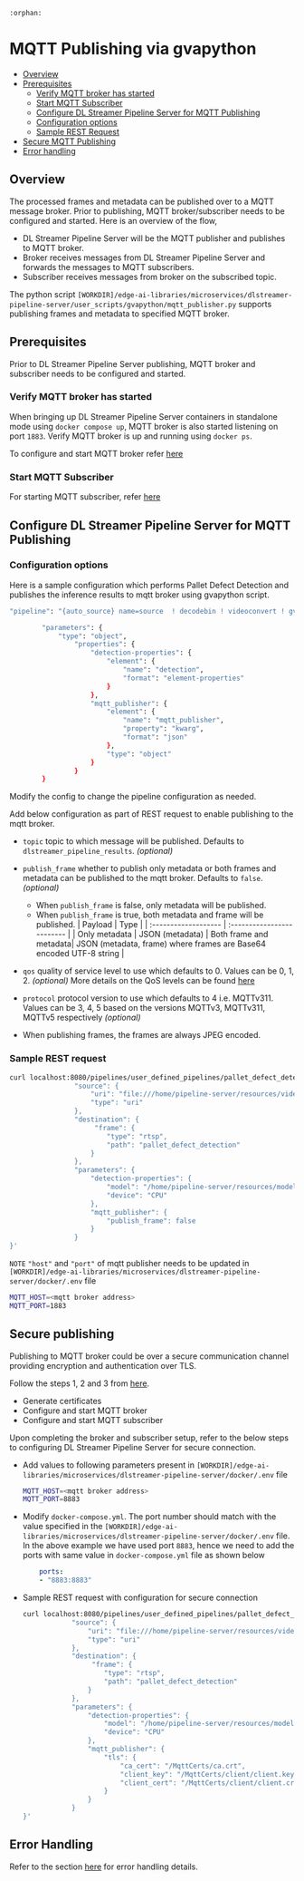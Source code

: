 
```{eval-rst}
:orphan:
```

# MQTT Publishing via gvapython

- [Overview](#overview)
- [Prerequisites](#prerequisites)
  - [Verify MQTT broker has started](#verify-mqtt-broker-has-started)
  - [Start MQTT Subscriber](#start-mqtt-subscriber)
  - [Configure DL Streamer Pipeline Server for MQTT Publishing](#configure-dl-streamer-pipeline-server-for-mqtt-publishing)
  - [Configuration options](#configuration-options)
  - [Sample REST Request](#sample-rest-request)
- [Secure MQTT Publishing](#secure-publishing)
- [Error handling](#error-handling)

## Overview
The processed frames and metadata can be published over to a MQTT message broker. Prior to publishing, MQTT broker/subscriber needs to be configured and started. Here is an overview of the flow,
- DL Streamer Pipeline Server will be the MQTT publisher and publishes to MQTT broker.
- Broker receives messages from DL Streamer Pipeline Server and forwards the messages to MQTT subscribers.
- Subscriber receives messages from broker on the subscribed topic. <br>

The python script `[WORKDIR]/edge-ai-libraries/microservices/dlstreamer-pipeline-server/user_scripts/gvapython/mqtt_publisher.py` supports publishing frames and metadata to specified MQTT broker.

## Prerequisites
Prior to DL Streamer Pipeline Server publishing, MQTT broker and subscriber needs to be configured and started.

### Verify MQTT broker has started
When bringing up DL Streamer Pipeline Server containers in standalone mode using `docker compose up`, MQTT broker is also started listening on port `1883`. 
Verify MQTT broker is up and running using `docker ps`.

To configure and start MQTT broker refer [here](./eis_mqtt_publish_doc.md#configure-and-start-mqtt-broker)

### Start MQTT Subscriber
For starting MQTT subscriber, refer [here](./eis_mqtt_publish_doc.md#start-mqtt-subscriber)

## Configure DL Streamer Pipeline Server for MQTT Publishing

### Configuration options
Here is a sample configuration which performs Pallet Defect Detection and publishes the inference results to mqtt broker using gvapython script. 

```bash 
"pipeline": "{auto_source} name=source  ! decodebin ! videoconvert ! gvadetect name=detection ! queue ! gvawatermark ! gvametaconvert name=metaconvert ! gvapython class=MQTTPublisher function=process module=/home/pipeline-server/gvapython/mqtt_publisher/mqtt_publisher.py name=mqtt_publisher ! gvametapublish name=destination ! appsink name=appsink",
```

```bash
        "parameters": {
            "type": "object",
                "properties": {
                    "detection-properties": {
                        "element": {
                            "name": "detection",
                            "format": "element-properties"
                        }
                    },
                    "mqtt_publisher": {
                        "element": {
                            "name": "mqtt_publisher",
                            "property": "kwarg",
                            "format": "json"
                        },
                        "type": "object"
                    }
                }
        }
```

Modify the config to change the pipeline configuration as needed.

Add below configuration as part of REST request to enable publishing to the mqtt broker.

  - `topic` topic to which message will be published. Defaults to `dlstreamer_pipeline_results`. *(optional)*
  - `publish_frame` whether to publish only metadata or both frames and metadata can be published to the mqtt broker.
    Defaults to `false`. *(optional)*
      - When `publish_frame` is false, only metadata will be published.
      - When `publish_frame` is true, both metadata and frame will be published.
          |  Payload   |   Type         |
          |  :-------------------   |  :-------------------------                                  |
          |  Only metadata          |   JSON (metadata)
          |  Both frame and metadata|   JSON (metadata, frame) where frames are Base64 encoded UTF-8 string |

  - `qos` quality of service level to use which defaults to 0. Values can be 0, 1, 2. *(optional)*
    More details on the QoS levels can be found [here](https://www.hivemq.com/blog/mqtt-essentials-part-6-mqtt-quality-of-service-levels)
  - `protocol` protocol version to use which defaults to 4 i.e. MQTTv311. Values can be 3, 4, 5 based on the versions MQTTv3, MQTTv311, MQTTv5 respectively *(optional)*

- When publishing frames, the frames are always JPEG encoded.

### Sample REST request

```sh
curl localhost:8080/pipelines/user_defined_pipelines/pallet_defect_detection -X POST -H 'Content-Type: application/json' -d '{
                "source": {
                    "uri": "file:///home/pipeline-server/resources/videos/warehouse.avi",
                    "type": "uri"
                },
				"destination": {
				     "frame": {
						"type": "rtsp",
						"path": "pallet_defect_detection"
                    }
				},
                "parameters": {
                    "detection-properties": {
                        "model": "/home/pipeline-server/resources/models/geti/pallet_defect_detection/deployment/Detection/model/model.xml",
                        "device": "CPU"
                    },
					"mqtt_publisher": {
						"publish_frame": false
					}
                }
}'
```
`NOTE` `"host"` and `"port"` of mqtt publisher needs to be updated in `[WORKDIR]/edge-ai-libraries/microservices/dlstreamer-pipeline-server/docker/.env` file
```sh
MQTT_HOST=<mqtt broker address>
MQTT_PORT=1883
```

## Secure publishing 
Publishing to MQTT broker could be over a secure communication channel providing encryption and authentication over TLS.

Follow the steps 1, 2 and 3 from [here](./eis_mqtt_publish_doc.md#secure-publishing). 
- Generate certificates
- Configure and start MQTT broker
- Configure and start MQTT subscriber

Upon completing the broker and subscriber setup, refer to the below steps to configuring DL Streamer Pipeline Server for secure connection.

- Add values to following parameters present in `[WORKDIR]/edge-ai-libraries/microservices/dlstreamer-pipeline-server/docker/.env` file
    ```sh
    MQTT_HOST=<mqtt broker address>
    MQTT_PORT=8883
    ```

- Modify `docker-compose.yml`. The port number should match with the value specified in the `[WORKDIR]/edge-ai-libraries/microservices/dlstreamer-pipeline-server/docker/.env` file. In the above example we have used port `8883`, hence we need to add the ports with same value in `docker-compose.yml` file as shown below

    ```yaml
        ports:
        - "8883:8883"
    ```

- Sample REST request with configuration for secure connection

    ```sh
    curl localhost:8080/pipelines/user_defined_pipelines/pallet_defect_detection -X POST -H 'Content-Type: application/json' -d '{
                "source": {
                    "uri": "file:///home/pipeline-server/resources/videos/warehouse.avi",
                    "type": "uri"
                },
				"destination": {
				     "frame": {
						"type": "rtsp",
						"path": "pallet_defect_detection"
                    }
				},
                "parameters": {
                    "detection-properties": {
                        "model": "/home/pipeline-server/resources/models/geti/pallet_defect_detection/deployment/Detection/model/model.xml",
                        "device": "CPU"
                    },
					"mqtt_publisher": {
                        "tls": {
                            "ca_cert": "/MqttCerts/ca.crt",
                            "client_key": "/MqttCerts/client/client.key",
                            "client_cert": "/MqttCerts/client/client.crt"
					    }
                    }
                }
    }'
   
    ```

## Error Handling
Refer to the section [here](./eis_mqtt_publish_doc.md#error-handling) for error handling details. 
